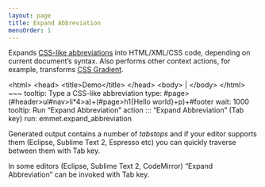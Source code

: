 ```yaml
---
layout: page
title: Expand Abbreviation
menuOrder: 1
---
```

Expands [CSS-like abbreviations](/abbreviations/) into HTML/XML/CSS code, depending on current document’s syntax. Also performs other context actions, for example, transforms [CSS Gradient](/css-abbreviations/gradients/).

<div class="movie-def">
&lt;html&gt;
&lt;head&gt;
	&lt;title&gt;Demo&lt;/title&gt;
&lt;/head&gt;
&lt;body&gt;
	|
&lt;/body&gt;
&lt;/html&gt;
~~~
tooltip: Type a CSS-like abbreviation
type: #page>(#header>ul#nav>li*4>a)+(#page>h1{Hello world}+p)+#footer
wait: 1000
tooltip: Run “Expand Abbreviation” action ::: “Expand Abbreviation” (Tab key)
run: emmet.expand_abbreviation
</div>

Generated output contains a number of _tabstops_ and if your editor supports them (Eclipse, Sublime Text 2, Espresso etc) you can quickly traverse between them with Tab key.

In some editors (Eclipse, Sublime Text 2, CodeMirror) “Expand Abbreviation” can be invoked with Tab key.